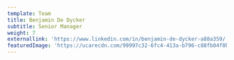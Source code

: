 ```yaml
---
template: Team
title: Benjamin De Dycker
subtitle: Senior Manager
weight: 7
externallink: 'https://www.linkedin.com/in/benjamin-de-dycker-a88a359/'
featuredImage: 'https://ucarecdn.com/99997c32-6fc4-413a-b796-c88fb04f0b64/'
---
```


